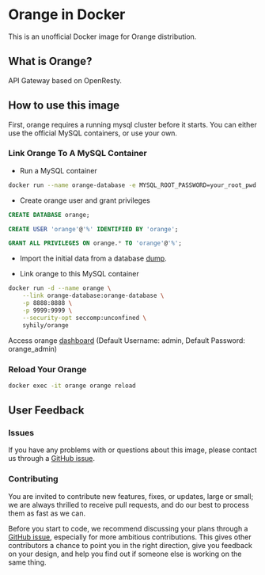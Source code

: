 # Orange in Docker

This is an unofficial Docker image for Orange distribution.

## What is Orange?

API Gateway based on OpenResty.

## How to use this image

First, orange requires a running mysql cluster before it starts. You can either use the official MySQL containers, or use your own.

### Link Orange To A MySQL Container

- Run a MySQL container

```bash
docker run --name orange-database -e MYSQL_ROOT_PASSWORD=your_root_pwd -p 3306:3306 mysql:5.7
```

- Create orange user and grant privileges

```sql
CREATE DATABASE orange;

CREATE USER 'orange'@'%' IDENTIFIED BY 'orange';

GRANT ALL PRIVILEGES ON orange.* TO 'orange'@'%';
```

- Import the initial data from a database [dump](https://github.com/sumory/orange/blob/master/intall/orange-v0.1.1.sql).

- Link orange to this MySQL container

```bash
docker run -d --name orange \
    --link orange-database:orange-database \
    -p 8888:8888 \
    -p 9999:9999 \
    --security-opt seccomp:unconfined \
    syhily/orange
```

Access orange [dashboard](http://127.0.0.1:9999) (Default Username: admin, Default Password: orange_admin)

### Reload Your Orange

```bash
docker exec -it orange orange reload
```

## User Feedback

### Issues

If you have any problems with or questions about this image, please contact us through a [GitHub issue](https://github.com/syhily/docker-orange/issues).

### Contributing

You are invited to contribute new features, fixes, or updates, large or small; we are always thrilled to receive pull requests, and do our best to process them as fast as we can.

Before you start to code, we recommend discussing your plans through a [GitHub issue](https://github.com/syhily/docker-orange/issues), especially for more ambitious contributions. This gives other contributors a chance to point you in the right direction, give you feedback on your design, and help you find out if someone else is working on the same thing.

